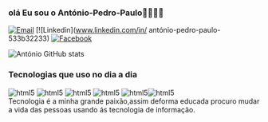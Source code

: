 ### olá Eu sou o António-Pedro-Paulo👍🏻​✌🏼

​[![Email](https://img.shields.io/badge/Gmail-D14836?style=for-the-badge&logo=gmail&logoColor=white)](https://myaccount.google.com/?utm_source=chrome-profile-chooser&pli=1)
​[![Linkedin](www.linkedin.com/in/
antónio-pedro-paulo-533b32233)
​[![Facebook](https://img.shields.io/badge/Facebook-1877F2?style=for-the-badge&logo=facebook&logoColor=white)](https://www.facebook.com/profile.php?id=100006196786173)


![António GitHub stats](https://github-readme-stats.vercel.app/api?username=Antonio-pedro-Paulo&show_icons=true&theme=radical)


### Tecnologias que uso no dia a dia

<div style="display: inline">
  <img align="center" alt="html5" src="https://img.shields.io/badge/HTML5-E34F26?style=for-the-badge&logo=html5&logoColor=white"/>
<img align="center" alt="html5" src="https://img.shields.io/badge/CSS3-1572B6?style=for-the-badge&logo=css3&logoColor=white"/>
<img align="center" alt="html5" src="https://img.shields.io/badge/JavaScript-F7DF1E?style=for-the-badge&logo=javascript&logoColor=black"/>
<img align="center" alt="html5" src="https://img.shields.io/badge/React-20232A?style=for-the-badge&logo=react&logoColor=61DAFB"/>
<img align="center" alt="html5" src="https://img.shields.io/badge/MongoDB-4EA94B?style=for-the-badge&logo=mongodb&logoColor=white"/><img align="center" alt="html5" src="https://img.shields.io/badge/Node.js-43853D?style=for-the-badge&logo=node.js&logoColor=white"/>



</div><br>
Tecnologia é a minha grande  paixão,assim deforma educada procuro mudar a vida das pessoas usando ás tecnologia de informação.
